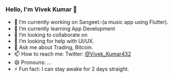 ### Hello, I'm Vivek Kumar 👋

- 🔭 I’m currently working on Sangeet🎶(a music app using Flutter).
- 🌱 I’m currently learning App Development 
- 👯 I’m looking to collaborate on 
- 🤔 I’m looking for help with UI/UX.
- 💬 Ask me about Trading, Bitcoin.
- 📫 How to reach me: Twitter: [@Vivek_Kumar432](https://twitter.com/Vivek_Kumar432)
- 😄 Pronouns: ...
- ⚡ Fun fact: I can stay awake for 2 days straight.

